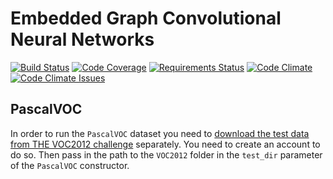 # Embedded Graph Convolutional Neural Networks

[![Build Status][build-image]][build-url]
[![Code Coverage][coverage-image]][coverage-url]
[![Requirements Status][requirements-image]][requirements-url]
[![Code Climate][code-climate-image]][code-climate-url]
[![Code Climate Issues][code-climate-issues-image]][code-climate-issues-url]

[build-image]: https://travis-ci.org/rusty1s/embedded_gcnn.svg?branch=master
[build-url]: https://travis-ci.org/rusty1s/embedded_gcnn
[coverage-image]: https://img.shields.io/codecov/c/github/rusty1s/embedded_gcnn.svg
[coverage-url]: https://codecov.io/github/rusty1s/embedded_gcnn?branch=master
[requirements-image]: https://requires.io/github/rusty1s/embedded_gcnn/requirements.svg?branch=master
[requirements-url]: https://requires.io/github/rusty1s/embedded_gcnn/requirements/?branch=master
[code-climate-image]: https://codeclimate.com/github/rusty1s/embedded_gcnn/badges/gpa.svg
[code-climate-url]: https://codeclimate.com/github/rusty1s/embedded_gcnn
[code-climate-issues-image]: https://codeclimate.com/github/rusty1s/embedded_gcnn/badges/issue_count.svg
[code-climate-issues-url]: https://codeclimate.com/github/rusty1s/embedded_gcnn/issues

## PascalVOC

In order to run the `PascalVOC` dataset you need to [download the test data from THE VOC2012 challenge](http://host.robots.ox.ac.uk:8080/) separately.
You need to create an account to do so.
Then pass in the path to the `VOC2012` folder in the `test_dir` parameter of the `PascalVOC` constructor.
